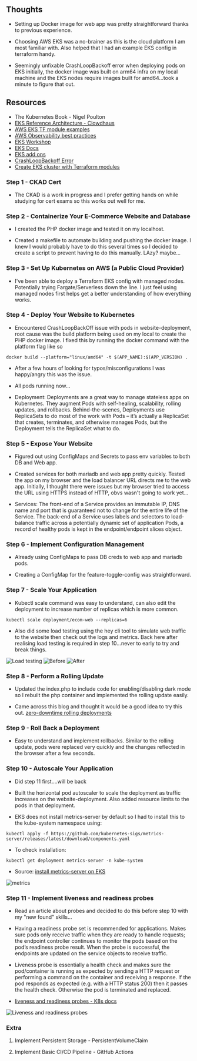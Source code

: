 ## Thoughts 

- Setting up Docker image for web app was pretty straightforward thanks to previous experience. 

- Choosing AWS EKS was a no-brainer as this is the cloud platform I am most familiar with. Also helped that I had an example EKS config in terraform handy. 

- Seemingly unfixable CrashLoopBackoff error when deploying pods on EKS initially, the docker image was built on arm64 infra on my local machine and the EKS nodes require images built for amd64...took a minute to figure that out.  


## Resources 

- The Kubernetes Book - Nigel Poulton 
- [EKS Reference Architecture - Clowdhaus](https://github.com/clowdhaus/eks-reference-architecture/tree/main)
- [AWS EKS TF module examples](https://github.com/terraform-aws-modules/terraform-aws-eks/tree/master/examples)
- [AWS Observability best practices](https://aws-observability.github.io/observability-best-practices/)
- [EKS Workshop](https://www.eksworkshop.com/docs/fundamentals/)
- [EKS Docs](https://docs.aws.amazon.com/eks/latest/userguide/getting-started.html)
- [EKS add ons](https://docs.aws.amazon.com/eks/latest/userguide/eks-add-ons.html)
- [CrashLoopBackoff Error](https://spacelift.io/blog/crashloopbackoff)
- [Create EKS cluster with Terraform modules](https://antonputra.com/amazon/create-eks-cluster-using-terraform-modules/)


### Step 1 - CKAD Cert

- The CKAD is a work in progress and I prefer getting hands on while studying for cert exams so this works out well for me. 

### Step 2 - Containerize Your E-Commerce Website and Database

- I created the PHP docker image and tested it on my localhost. 

- Created a makefile to automate building and pushing the docker image. I knew I would probably have to do this several times so I decided to create a script to prevent having to do this manually. LAzy? maybe...


### Step 3 - Set Up Kubernetes on AWS (a Public Cloud Provider)

- I've been able to deploy a Terraform EKS config with managed nodes. Potentially trying Fargate/Serverless down the line. I just feel using managed nodes first helps get a better understanding of how everything works. 

### Step 4 - Deploy Your Website to Kubernetes

- Encountered CrashLoopBackOff issue with pods in website-deployment, root cause was the build platform being used on my local to create the PHP docker image. I fixed this by running the docker command with the platform flag like so 

`docker build --platform="linux/amd64" -t $(APP_NAME):$(APP_VERSION) .`

- After a few hours of looking for typos/misconfigurations I was happy/angry this was the issue. 

- All pods running now...

- Deployment: Deployments are a great way to manage stateless apps on Kubernetes. They augment Pods with self-healing, scalability, rolling updates, and rollbacks. Behind-the-scenes, Deployments use ReplicaSets to do most of the work with Pods – it’s actually a ReplicaSet that creates, terminates, and otherwise manages Pods, but the Deployment tells the ReplicaSet what to do.


### Step 5 - Expose Your Website

- Figured out using ConfigMaps and Secrets to pass env variables to both DB and Web app. 

- Created services for both mariadb and web app pretty quickly. Tested the app on my browser and the load balancer URL directs me to the web app. Initially, I thought there were issues but my browser tried to access the URL using HTTPS instead of HTTP, obvs wasn't going to work yet...

- Services: The front-end of a Service provides an immutable IP, DNS name and port that is guaranteed not to change for the entire life of the Service. The back-end of a Service uses labels and selectors to load-balance traffic across a potentially dynamic set of application Pods, a record of healthy pods is kept in the endpoint/endpoint slices object.


### Step 6 - Implement Configuration Management

- Already using ConfigMaps to pass DB creds to web app and mariadb pods. 

- Creating a ConfigMap for the feature-toggle-config was straightforward. 


### Step 7 - Scale Your Application

- Kubectl scale command was easy to understand, can also edit the deployment to increase number of replicas which is more common. 

` kubectl scale deployment/ecom-web --replicas=6 `

- Also did some load testing using the hey cli tool to simulate web traffic to the website then check out the logs and metrics. Back here after realising load testing is required in step 10...never to early to try and break things.

![Load testing](./Images/load-test1.png)
![Before](./Images/Pods.png)
![After](./Images/Pod-metrics.png)


### Step 8 - Perform a Rolling Update

- Updated the index.php to include code for enabling/disabling dark mode so I rebuilt the php container and implemented the rolling update easily.  

- Came across this blog and thought it would be a good idea to try this out. [zero-downtime rolling deployments](https://kunmidevopstories.hashnode.dev/how-to-achieve-real-zero-downtime-in-kubernetes-rolling-deployments-avoiding-broken-client-connections)


### Step 9 - Roll Back a Deployment

- Easy to understand and implement rollbacks. Similar to the rolling update, pods were replaced very quickly and the changes reflected in the browser after a few seconds.


### Step 10 - Autoscale Your Application

- Did step 11 first....will be back 

- Built the horizontal pod autoscaler to scale the deployment as traffic increases on the website-deployment. Also added resource limits to the pods in that deployment.

- EKS does not install metrics-server by default so I had to install this to the kube-system namespace using: 

` kubectl apply -f https://github.com/kubernetes-sigs/metrics-server/releases/latest/download/components.yaml ` 

- To check installation: 

`kubectl get deployment metrics-server -n kube-system `

- Source: [install metrics-server on EKS](https://docs.aws.amazon.com/eks/latest/userguide/metrics-server.html) 

![metrics](./Images/metrics.png)


### Step 11 - Implement liveness and readiness probes 

- Read an article about probes and decided to do this before step 10 with my "new found" skills...

- Having a readiness probe set is recommended for applications. Makes sure pods only receive traffic when they are ready to handle requests; the endpoint controller continues to monitor the pods based on the pod’s readiness probe result. When the probe is successful, the endpoints are updated on the service objects to receive traffic.

- Liveness probe is essentially a health check and makes sure the pod/container is running as expected by sending a HTTP request or performing a command on the container and receiving a response. If the pod responds as expected (e.g. with a HTTP status 200) then it passes the health check. Otherwise the pod is terminated and replaced.

- [liveness and readiness probes - K8s docs](https://kubernetes.io/docs/tasks/configure-pod-container/configure-liveness-readiness-startup-probes/)

![Liveness and readiness probes](./Images/deploy.png)


### Extra 

1. Implement Persistent Storage - PersistentVolumeClaim

2. Implement Basic CI/CD Pipeline - GitHub Actions
